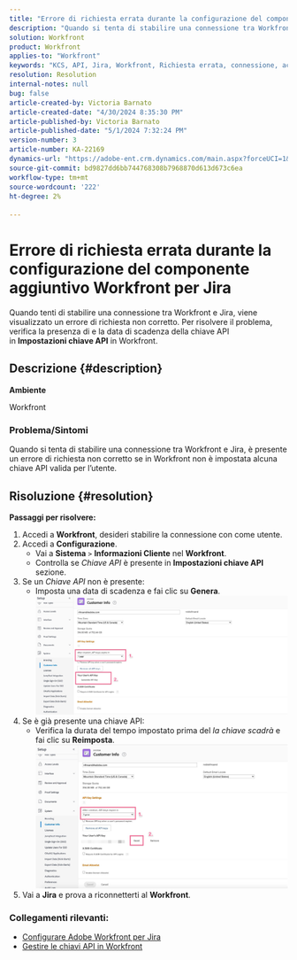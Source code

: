 ```yaml
---
title: "Errore di richiesta errata durante la configurazione del componente aggiuntivo Workfront per Jira"
description: "Quando si tenta di stabilire una connessione tra Workfront e Jira, viene visualizzato un errore di richiesta non corretto."
solution: Workfront
product: Workfront
applies-to: "Workfront"
keywords: "KCS, API, Jira, Workfront, Richiesta errata, connessione, accesso"
resolution: Resolution
internal-notes: null
bug: false
article-created-by: Victoria Barnato
article-created-date: "4/30/2024 8:35:30 PM"
article-published-by: Victoria Barnato
article-published-date: "5/1/2024 7:32:24 PM"
version-number: 3
article-number: KA-22169
dynamics-url: "https://adobe-ent.crm.dynamics.com/main.aspx?forceUCI=1&pagetype=entityrecord&etn=knowledgearticle&id=8ae34b2d-3107-ef11-9f8a-6045bd0a08d9"
source-git-commit: bd9827dd6bb744768308b7968870d613d673c6ea
workflow-type: tm+mt
source-wordcount: '222'
ht-degree: 2%

---
```


# Errore di richiesta errata durante la configurazione del componente aggiuntivo Workfront per Jira


Quando tenti di stabilire una connessione tra Workfront e Jira, viene visualizzato un errore di richiesta non corretto. Per risolvere il problema, verifica la presenza di e la data di scadenza della chiave API in <b>Impostazioni chiave API</b> in Workfront.

## Descrizione {#description}


<b>Ambiente</b>

Workfront

### <b>Problema/Sintomi</b>

Quando si tenta di stabilire una connessione tra Workfront e Jira, è presente un errore di richiesta non corretto se in Workfront non è impostata alcuna chiave API valida per l’utente.


## Risoluzione {#resolution}

<b>Passaggi per risolvere:</b>
1. Accedi a <b>Workfront</b>, desideri stabilire la connessione con come utente.
2. Accedi a <b>Configurazione</b>.
   - Vai a <b>Sistema</b> `>`  <b>Informazioni Cliente</b> nel <b>Workfront</b>.
   - Controlla se *Chiave API* è presente in <b>Impostazioni chiave API</b> sezione.
3. Se un *Chiave API* non è presente:
   - Imposta una data di scadenza e fai clic su <b>Genera</b>.![](assets/8674b399-6903-ee11-8f6e-6045bd006c82.png)
4. Se è già presente una chiave API:
   - Verifica la durata del tempo impostato prima del *la chiave scadrà* e fai clic su <b>Reimposta</b>.![](assets/85b20db8-6903-ee11-8f6e-6045bd006c82.png)
5. Vai a <b>Jira</b> e prova a riconnetterti al <b>Workfront</b>.




### <b>Collegamenti rilevanti:</b>

- [Configurare Adobe Workfront per Jira](https://experienceleague.adobe.com/docs/workfront/using/adobe-workfront-integrations/workfront-for-jira/configure-workfront-for-jira.html?lang=en)
- [Gestire le chiavi API in Workfront](https://experienceleague.adobe.com/docs/workfront/using/administration-and-setup/manage-wf/security/manage-api-keys.html?lang=en)

